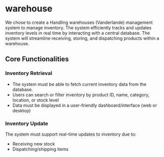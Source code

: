 # warehouse

We chose to create a Handling warehouses (Vanderlande) management system to manage inventory. The system efficiently tracks and updates inventory levels in real time by interacting with a central database. The system will streamline receiving, storing, and dispatching products within a warehouse.

## Core Functionalities

### **Inventory Retrieval**

- The system must be able to fetch current inventory data from the database.
- Users can search or filter inventory by product ID, name, category, location, or stock level
- Data must be displayed in a user-friendly dashboard/interface (web or desktop)

### **Inventory Update**

The system must support real-time updates to inventory due to:

- Receiving new stock
- Dispatching/shipping items
